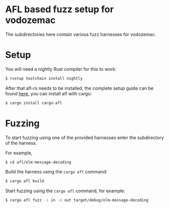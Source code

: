 # AFL based fuzz setup for vodozemac

The subdirectories here contain various fuzz harnesses for vodozemac.

# Setup

You will need a nightly Rust compiler for this to work:

```bash
$ rustup toolchain install nightly
```

After that afl-rs needs to be installed, the complete setup guide can be found
[here](https://rust-fuzz.github.io/book/afl/setup.html), you can install afl
with cargo:

```bash
$ cargo install cargo-afl
```

# Fuzzing

To start fuzzing using one of the provided harnesses enter the subdirectory of
the harness.

For example,

```bash
$ cd afl/olm-message-decoding
```

Build the harness using the `cargo afl` command:

```bash
$ cargo afl build
```

Start fuzzing using the `cargo afl` command, for example:

```bash
$ cargo afl fuzz -i in -o out target/debug/olm-message-decoding
```
